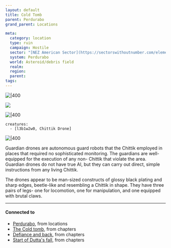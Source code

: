 ```yaml
---
layout: default
title: Cold Tomb
parent: Perdurabo
grand_parent: Locations

meta:
  category: location
  type: ruin
  campaign: Hostile
  sector: "[NEZ American Sector](https://sectorswithoutnumber.com/elements/E9FKrPjS8tsRmoryYMpe/faction)"
  system: Perdurabo
  world: Asteroid/debris field
  realm: 
  region: 
  parent:
tags: 
---
```


![|400](https://i.imgur.com/dyogS6G.png)

![](https://i.imgur.com/gNWJA0e.png)




![|400](https://i.imgur.com/9bNAri9.png)


```encounter
creatures: 
  - [l3b1w2w0, Chittik Drone]
```

![|400](https://pics.craiyon.com/2023-09-27/322787aab4c640ebaa83f29379a7658f.webp)

Guardian drones are autonomous guard robots that the Chittik employed in places that required no sophisticated monitoring. The guardians are well-equipped for the execution of any non- Chittik that violate the area. Guardian drones do not have true AI, but they can carry out direct, simple instructions from any living Chittik.

The drones appear to be man-sized constructs of glossy black plating and sharp edges, beetle-like and resembling a Chittik in shape. They have three pairs of legs- one for locomotion, one for manipulation, and one equipped with brutal claws.

---
#### Connected to

<!-- QueryToSerialize: LIST without ID "["+ title + "](https://terra-campaigns.github.io/"+ regexreplace(file.path, ".md", "") + ")" + ", from " + regexreplace(file.folder, "hostile/", "") FROM ([[]]) OR outgoing([[]]) WHERE file.name != this.file.name AND file.name != "directory" AND file.name != "campaigns" SORT file.folder DESC -->
<!-- SerializedQuery: LIST without ID "["+ title + "](https://terra-campaigns.github.io/"+ regexreplace(file.path, ".md", "") + ")" + ", from " + regexreplace(file.folder, "hostile/", "") FROM ([[]]) OR outgoing([[]]) WHERE file.name != this.file.name AND file.name != "directory" AND file.name != "campaigns" SORT file.folder DESC -->
- [Perdurabo](https://terra-campaigns.github.io/hostile/locations/Perdurabo), from locations
- [The Cold tomb](https://terra-campaigns.github.io/hostile/chapters/chap002), from chapters
- [Defiance and back](https://terra-campaigns.github.io/hostile/chapters/chap003), from chapters
- [Start of Dutta's fall](https://terra-campaigns.github.io/hostile/chapters/chap006), from chapters
<!-- SerializedQuery END -->
